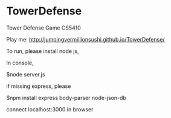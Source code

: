 # TowerDefense
Tower Defense Game CS5410

Play me: http://jumpingvermillionsushi.github.io/TowerDefense/

To run, please install node js,

In console, 

$node server.js

if missing express, please 

$npm install express body-parser node-json-db

connect localhost:3000 in browser